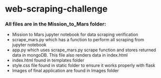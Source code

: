 # web-scraping-challenge

### All files are in the Mission_to_Mars folder:
- Mission to Mars jupyter notebook for data scraping verification
- scrape_mars.py which has a function to perform all scraping from jupyter notebook
- app.py which uses scrape_mars.py scrape function and stores returned data in mongoDB. This file also renders data in index.html
- index.html found in templates folder
- style.css file found in static folder to ensure it works properly with flask
- Images of final application are found in Images folder